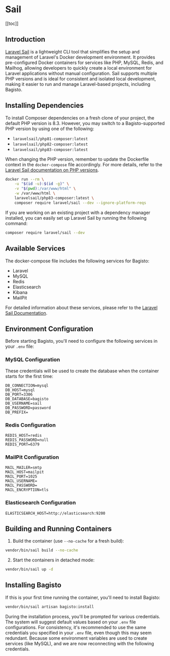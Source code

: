 # Sail

[[toc]]

## Introduction

[Laravel Sail](https://laravel.com/docs/11.x/sail) is a lightweight CLI tool that simplifies the setup and management of Laravel's Docker development environment. It provides pre-configured Docker containers for services like PHP, MySQL, Redis, and Mailhog, allowing developers to quickly create a local environment for Laravel applications without manual configuration. Sail supports multiple PHP versions and is ideal for consistent and isolated local development, making it easier to run and manage Laravel-based projects, including Bagisto.

## Installing Dependencies

To install Composer dependencies on a fresh clone of your project, the default PHP version is 8.3. However, you may switch to a Bagisto-supported PHP version by using one of the following:

- `laravelsail/php81-composer:latest`
- `laravelsail/php82-composer:latest`
- `laravelsail/php83-composer:latest`

When changing the PHP version, remember to update the Dockerfile context in the `docker-compose` file accordingly. For more details, refer to the [Laravel Sail documentation on PHP versions](https://laravel.com/docs/11.x/sail#sail-php-versions).

```bash
docker run --rm \
    -u "$(id -u):$(id -g)" \
    -v "$(pwd):/var/www/html" \
    -w /var/www/html \
    laravelsail/php83-composer:latest \
    composer require laravel/sail --dev --ignore-platform-reqs
```

If you are working on an existing project with a dependency manager installed, you can easily set up Laravel Sail by running the following command:

```bash
composer require laravel/sail --dev
```

## Available Services

The docker-compose file includes the following services for Bagisto:
- Laravel
- MySQL
- Redis
- Elasticsearch
- Kibana
- MailPit

For detailed information about these services, please refer to the [Laravel Sail Documentation](https://laravel.com/docs/11.x/sail#introduction).

## Environment Configuration

Before starting Bagisto, you'll need to configure the following services in your `.env` file:

### MySQL Configuration
These credentials will be used to create the database when the container starts for the first time:
```env
DB_CONNECTION=mysql
DB_HOST=mysql
DB_PORT=3306
DB_DATABASE=bagisto
DB_USERNAME=sail
DB_PASSWORD=password
DB_PREFIX=
```

### Redis Configuration
```env
REDIS_HOST=redis
REDIS_PASSWORD=null
REDIS_PORT=6379
```

### MailPit Configuration
```env
MAIL_MAILER=smtp
MAIL_HOST=mailpit
MAIL_PORT=1025
MAIL_USERNAME=
MAIL_PASSWORD=
MAIL_ENCRYPTION=tls
```

### Elasticsearch Configuration
```env
ELASTICSEARCH_HOST=http://elasticsearch:9200
```

## Building and Running Containers

1. Build the container (use `--no-cache` for a fresh build):
```bash
vendor/bin/sail build --no-cache
```

2. Start the containers in detached mode:
```bash
vendor/bin/sail up -d
```

## Installing Bagisto

If this is your first time running the container, you'll need to install Bagisto:
```bash
vendor/bin/sail artisan bagisto:install
```

During the installation process, you'll be prompted for various credentials. The system will suggest default values based on your `.env` file configurations. For consistency, it's recommended to use the same credentials you specified in your `.env` file, even though this may seem redundant. Because some environment variables are used to create services (like MySQL), and we are now reconnecting with the following credentials.